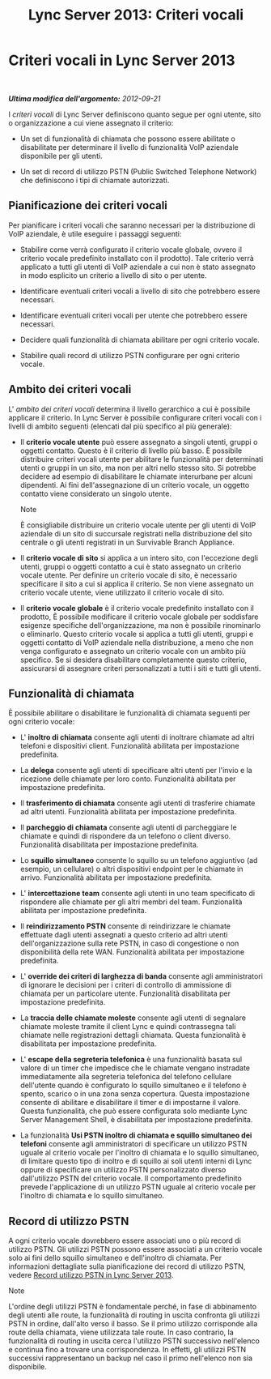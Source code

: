 ﻿---
title: 'Lync Server 2013: Criteri vocali'
TOCTitle: Criteri vocali
ms:assetid: b7433c62-9d8c-48af-89a0-19f0d34806ec
ms:mtpsurl: https://technet.microsoft.com/it-it/library/Gg412891(v=OCS.15)
ms:contentKeyID: 49301743
ms.date: 08/24/2015
mtps_version: v=OCS.15
ms.translationtype: HT
---

# Criteri vocali in Lync Server 2013

 

_**Ultima modifica dell'argomento:** 2012-09-21_

I *criteri vocali* di Lync Server definiscono quanto segue per ogni utente, sito o organizzazione a cui viene assegnato il criterio:

  - Un set di funzionalità di chiamata che possono essere abilitate o disabilitate per determinare il livello di funzionalità VoIP aziendale disponibile per gli utenti.

  - Un set di record di utilizzo PSTN (Public Switched Telephone Network) che definiscono i tipi di chiamate autorizzati.

## Pianificazione dei criteri vocali

Per pianificare i criteri vocali che saranno necessari per la distribuzione di VoIP aziendale, è utile eseguire i passaggi seguenti:

  - Stabilire come verrà configurato il criterio vocale globale, ovvero il criterio vocale predefinito installato con il prodotto). Tale criterio verrà applicato a tutti gli utenti di VoIP aziendale a cui non è stato assegnato in modo esplicito un criterio a livello di sito o per utente.

  - Identificare eventuali criteri vocali a livello di sito che potrebbero essere necessari.

  - Identificare eventuali criteri vocali per utente che potrebbero essere necessari.

  - Decidere quali funzionalità di chiamata abilitare per ogni criterio vocale.

  - Stabilire quali record di utilizzo PSTN configurare per ogni criterio vocale.

## Ambito dei criteri vocali

L' *ambito dei criteri vocali* determina il livello gerarchico a cui è possibile applicare il criterio. In Lync Server è possibile configurare criteri vocali con i livelli di ambito seguenti (elencati dal più specifico al più generale):

  - Il **criterio vocale utente** può essere assegnato a singoli utenti, gruppi o oggetti contatto. Questo è il criterio di livello più basso. È possibile distribuire criteri vocali utente per abilitare le funzionalità per determinati utenti o gruppi in un sito, ma non per altri nello stesso sito. Si potrebbe decidere ad esempio di disabilitare le chiamate interurbane per alcuni dipendenti. Ai fini dell'assegnazione di un criterio vocale, un oggetto contatto viene considerato un singolo utente.
    

    > [!NOTE]
    > È consigliabile distribuire un criterio vocale utente per gli utenti di VoIP aziendale di un sito di succursale registrati nella distribuzione del sito centrale o gli utenti registrati in un Survivable Branch Appliance.



  - Il **criterio vocale di sito** si applica a un intero sito, con l'eccezione degli utenti, gruppi o oggetti contatto a cui è stato assegnato un criterio vocale utente. Per definire un criterio vocale di sito, è necessario specificare il sito a cui si applica il criterio. Se non viene assegnato un criterio vocale utente, viene utilizzato il criterio vocale di sito.

  - Il **criterio vocale globale** è il criterio vocale predefinito installato con il prodotto, È possibile modificare il criterio vocale globale per soddisfare esigenze specifiche dell'organizzazione, ma non è possibile rinominarlo o eliminarlo. Questo criterio vocale si applica a tutti gli utenti, gruppi e oggetti contatto di VoIP aziendale nella distribuzione, a meno che non venga configurato e assegnato un criterio vocale con un ambito più specifico. Se si desidera disabilitare completamente questo criterio, assicurarsi di assegnare criteri personalizzati a tutti i siti e tutti gli utenti.

## Funzionalità di chiamata

È possibile abilitare o disabilitare le funzionalità di chiamata seguenti per ogni criterio vocale:

  - L' **inoltro di chiamata** consente agli utenti di inoltrare chiamate ad altri telefoni e dispositivi client. Funzionalità abilitata per impostazione predefinita.

  - La **delega** consente agli utenti di specificare altri utenti per l'invio e la ricezione delle chiamate per loro conto. Funzionalità abilitata per impostazione predefinita.

  - Il **trasferimento di chiamata** consente agli utenti di trasferire chiamate ad altri utenti. Funzionalità abilitata per impostazione predefinita.

  - Il **parcheggio di chiamata** consente agli utenti di parcheggiare le chiamate e quindi di rispondere da un telefono o client diverso. Funzionalità disabilitata per impostazione predefinita.

  - Lo **squillo simultaneo** consente lo squillo su un telefono aggiuntivo (ad esempio, un cellulare) o altri dispositivi endpoint per le chiamate in arrivo. Funzionalità abilitata per impostazione predefinita.

  - L' **intercettazione team** consente agli utenti in uno team specificato di rispondere alle chiamate per gli altri membri del team. Funzionalità abilitata per impostazione predefinita.

  - Il **reindirizzamento PSTN** consente di reindirizzare le chiamate effettuate dagli utenti assegnati a questo criterio ad altri utenti dell'organizzazione sulla rete PSTN, in caso di congestione o non disponibilità della rete WAN. Funzionalità abilitata per impostazione predefinita.

  - L' **override dei criteri di larghezza di banda** consente agli amministratori di ignorare le decisioni per i criteri di controllo di ammissione di chiamata per un particolare utente. Funzionalità disabilitata per impostazione predefinita.

  - La **traccia delle chiamate moleste** consente agli utenti di segnalare chiamate moleste tramite il client Lync e quindi contrassegna tali chiamate nelle registrazioni dettagli chiamata. Questa funzionalità è disabilitata per impostazione predefinita.

  - L' **escape della segreteria telefonica** è una funzionalità basata sul valore di un timer che impedisce che le chiamate vengano instradate immediatamente alla segreteria telefonica del telefono cellulare dell'utente quando è configurato lo squillo simultaneo e il telefono è spento, scarico o in una zona senza copertura. Questa impostazione consente di abilitare e disabilitare il timer e di impostarne il valore. Questa funzionalità, che può essere configurata solo mediante Lync Server Management Shell, è disabilitata per impostazione predefinita.

  - La funzionalità **Usi PSTN inoltro di chiamata e squillo simultaneo dei telefoni** consente agli amministratori di specificare un utilizzo PSTN uguale al criterio vocale per l'inoltro di chiamata e lo squillo simultaneo, di limitare questo tipo di inoltro e di squillo ai soli utenti interni di Lync oppure di specificare un utilizzo PSTN personalizzato diverso dall'utilizzo PSTN del criterio vocale. Il comportamento predefinito prevede l'applicazione di un utilizzo PSTN uguale al criterio vocale per l'inoltro di chiamata e lo squillo simultaneo.

## Record di utilizzo PSTN

A ogni criterio vocale dovrebbero essere associati uno o più record di utilizzo PSTN. Gli utilizzi PSTN possono essere associati a un criterio vocale solo ai fini dello squillo simultaneo e dell'inoltro di chiamata. Per informazioni dettagliate sulla pianificazione dei record di utilizzo PSTN, vedere [Record utilizzo PSTN in Lync Server 2013](lync-server-2013-pstn-usage-records.md).


> [!NOTE]
> L'ordine degli utilizzi PSTN è fondamentale perché, in fase di abbinamento degli utenti alle route, la funzionalità di routing in uscita confronta gli utilizzi PSTN in ordine, dall'alto verso il basso. Se il primo utilizzo corrisponde alla route della chiamata, viene utilizzata tale route. In caso contrario, la funzionalità di routing in uscita cerca l'utilizzo PSTN successivo nell'elenco e continua fino a trovare una corrispondenza. In effetti, gli utilizzi PSTN successivi rappresentano un backup nel caso il primo nell'elenco non sia disponibile.


